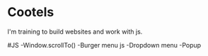 # Cootels
I'm training to build websites and work with js.

#JS
-Window.scrollTo()
-Burger menu js
-Dropdown menu
-Popup
